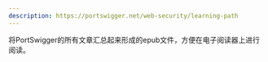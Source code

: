 ```yaml
---
description: https://portswigger.net/web-security/learning-path
---
```


将PortSwigger的所有文章汇总起来形成的epub文件，方便在电子阅读器上进行阅读。



